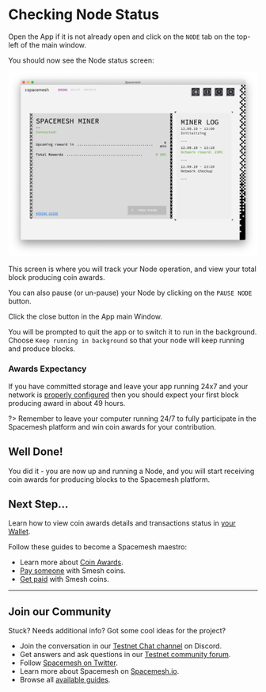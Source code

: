 # Checking Node Status

Open the App if it is not already open and click on the `NODE` tab on the top-left of the main window.

You should now see the Node status screen:

![](../images/v1.0/miner_running.png)

This screen is where you will track your Node operation, and view your total block producing coin awards.

You can also pause (or un-pause) your Node by clicking on the `PAUSE NODE` button.


Click the close button in the App main Window.

You will be prompted to quit the app or to switch it to run in the background. Choose `Keep running in background` so that your node will keep running and produce blocks.

### Awards Expectancy
If you have committed storage and leave your app running 24x7 and your network is [properly configured](../netconfig.md) then you should expect your first block producing award in about 49 hours.

?> Remember to leave your computer running 24/7 to fully participate in the Spacemesh platform and win coin awards for your contribution.

## Well Done!
You did it - you are now up and running a Node, and you will start receiving coin awards for producing blocks to the Spacemesh platform.

## Next Step...

Learn how to view coin awards details and transactions status in [your Wallet](wallet_logs.md).

Follow these guides to become a Spacemesh maestro:

- Learn more about [Coin Awards](../awards.md).
- [Pay someone](send_coin.md) with Smesh coins.
- [Get paid](get_coin.md) with Smesh coins.

---
## Join our Community
Stuck? Needs additional info? Got some cool ideas for the project?
- Join the conversation in our [Testnet  Chat channel](https://discord.gg/ASpy52C) on Discord.
- Get answers and ask questions in our [Testnet community forum](https://community.spacemesh.io).
- Follow [Spacemesh on Twitter](https://twitter.com/teamspacemesh).
- Learn more about Spacemesh on [Spacemesh.io](https://spacemesh.io).
- Browse all [available guides](../all.md).
